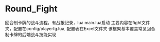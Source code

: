 # Round_Fight
回合制卡牌的战斗流程，有战报记录，lua main.lua启动
主要内容在fight文件夹，配置在config/playerfg.lua, 配置表在Excel文件夹
该框架基本覆盖常见回合制卡牌的后端战斗技能实现
